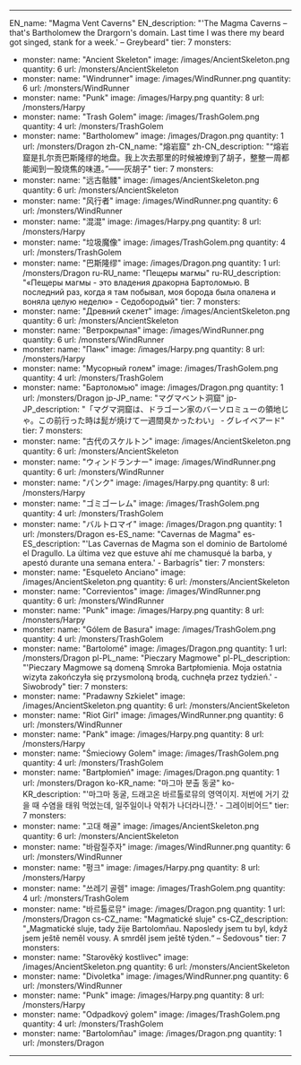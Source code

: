 ---

EN_name: "Magma Vent Caverns"
EN_description: "'The Magma Caverns – that's Bartholomew the Drargorn's domain. Last time I was there my beard got singed, stank for a week.' – Greybeard"
tier: 7
monsters:
  - monster:
    name: "Ancient Skeleton"
    image: /images/AncientSkeleton.png
    quantity: 6
    url: /monsters/AncientSkeleton
  - monster:
    name: "Windrunner"
    image: /images/WindRunner.png
    quantity: 6
    url: /monsters/WindRunner
  - monster:
    name: "Punk"
    image: /images/Harpy.png
    quantity: 8
    url: /monsters/Harpy
  - monster:
    name: "Trash Golem"
    image: /images/TrashGolem.png
    quantity: 4
    url: /monsters/TrashGolem
  - monster:
    name: "Bartholomew"
    image: /images/Dragon.png
    quantity: 1
    url: /monsters/Dragon
zh-CN_name: "熔岩窟"
zh-CN_description: "“熔岩窟是扎尔贡巴斯隆缪的地盘。我上次去那里的时候被燎到了胡子，整整一周都能闻到一股烧焦的味道。”——灰胡子"
tier: 7
monsters:
  - monster:
    name: "远古骷髅"
    image: /images/AncientSkeleton.png
    quantity: 6
    url: /monsters/AncientSkeleton
  - monster:
    name: "风行者"
    image: /images/WindRunner.png
    quantity: 6
    url: /monsters/WindRunner
  - monster:
    name: "混混"
    image: /images/Harpy.png
    quantity: 8
    url: /monsters/Harpy
  - monster:
    name: "垃圾魔像"
    image: /images/TrashGolem.png
    quantity: 4
    url: /monsters/TrashGolem
  - monster:
    name: "巴斯隆缪"
    image: /images/Dragon.png
    quantity: 1
    url: /monsters/Dragon
ru-RU_name: "Пещеры магмы"
ru-RU_description: "«Пещеры магмы - это владения дракорна Бартоломью. В последний раз, когда я там побывал, моя борода была опалена и воняла целую неделю» - Седобородый"
tier: 7
monsters:
  - monster:
    name: "Древний скелет"
    image: /images/AncientSkeleton.png
    quantity: 6
    url: /monsters/AncientSkeleton
  - monster:
    name: "Ветрокрылая"
    image: /images/WindRunner.png
    quantity: 6
    url: /monsters/WindRunner
  - monster:
    name: "Панк"
    image: /images/Harpy.png
    quantity: 8
    url: /monsters/Harpy
  - monster:
    name: "Мусорный голем"
    image: /images/TrashGolem.png
    quantity: 4
    url: /monsters/TrashGolem
  - monster:
    name: "Бартоломью"
    image: /images/Dragon.png
    quantity: 1
    url: /monsters/Dragon
jp-JP_name: "マグマベント洞窟"
jp-JP_description: "「マグマ洞窟は、ドラゴーン家のバーソロミューの領地じゃ。この前行った時は髭が焼けて一週間臭かったわい」 - グレイベアード"
tier: 7
monsters:
  - monster:
    name: "古代のスケルトン"
    image: /images/AncientSkeleton.png
    quantity: 6
    url: /monsters/AncientSkeleton
  - monster:
    name: "ウィンドランナー"
    image: /images/WindRunner.png
    quantity: 6
    url: /monsters/WindRunner
  - monster:
    name: "パンク"
    image: /images/Harpy.png
    quantity: 8
    url: /monsters/Harpy
  - monster:
    name: "ゴミゴーレム"
    image: /images/TrashGolem.png
    quantity: 4
    url: /monsters/TrashGolem
  - monster:
    name: "バルトロマイ"
    image: /images/Dragon.png
    quantity: 1
    url: /monsters/Dragon
es-ES_name: "Cavernas de Magma"
es-ES_description: "'Las Cavernas de Magma son el dominio de Bartolomé el Dragullo. La última vez que estuve ahí me chamusqué la barba, y apestó durante una semana entera.' - Barbagrís"
tier: 7
monsters:
  - monster:
    name: "Esqueleto Anciano"
    image: /images/AncientSkeleton.png
    quantity: 6
    url: /monsters/AncientSkeleton
  - monster:
    name: "Correvientos"
    image: /images/WindRunner.png
    quantity: 6
    url: /monsters/WindRunner
  - monster:
    name: "Punk"
    image: /images/Harpy.png
    quantity: 8
    url: /monsters/Harpy
  - monster:
    name: "Gólem de Basura"
    image: /images/TrashGolem.png
    quantity: 4
    url: /monsters/TrashGolem
  - monster:
    name: "Bartolomé"
    image: /images/Dragon.png
    quantity: 1
    url: /monsters/Dragon
pl-PL_name: "Pieczary Magmowe"
pl-PL_description: "'Pieczary Magmowe są domeną Smroka Bartpłomienia. Moja ostatnia wizyta zakończyła się przysmoloną brodą, cuchnęła przez tydzień.' - Siwobrody"
tier: 7
monsters:
  - monster:
    name: "Pradawny Szkielet"
    image: /images/AncientSkeleton.png
    quantity: 6
    url: /monsters/AncientSkeleton
  - monster:
    name: "Riot Girl"
    image: /images/WindRunner.png
    quantity: 6
    url: /monsters/WindRunner
  - monster:
    name: "Pank"
    image: /images/Harpy.png
    quantity: 8
    url: /monsters/Harpy
  - monster:
    name: "Śmieciowy Golem"
    image: /images/TrashGolem.png
    quantity: 4
    url: /monsters/TrashGolem
  - monster:
    name: "Bartpłomień"
    image: /images/Dragon.png
    quantity: 1
    url: /monsters/Dragon
ko-KR_name: "마그마 분출 동굴"
ko-KR_description: "'마그마 동굴, 드래고온 바르톨로뮤의 영역이지. 저번에 거기 갔을 때 수염을 태워 먹었는데, 일주일이나 악취가 나더라니깐.' - 그레이비어드"
tier: 7
monsters:
  - monster:
    name: "고대 해골"
    image: /images/AncientSkeleton.png
    quantity: 6
    url: /monsters/AncientSkeleton
  - monster:
    name: "바람질주자"
    image: /images/WindRunner.png
    quantity: 6
    url: /monsters/WindRunner
  - monster:
    name: "펑크"
    image: /images/Harpy.png
    quantity: 8
    url: /monsters/Harpy
  - monster:
    name: "쓰레기 골렘"
    image: /images/TrashGolem.png
    quantity: 4
    url: /monsters/TrashGolem
  - monster:
    name: "바르톨로뮤"
    image: /images/Dragon.png
    quantity: 1
    url: /monsters/Dragon
cs-CZ_name: "Magmatické sluje"
cs-CZ_description: "„Magmatické sluje, tady žije Bartolomňau. Naposledy jsem tu byl, když jsem ještě neměl vousy. A smrděl jsem ještě týden.“ – Šedovous"
tier: 7
monsters:
  - monster:
    name: "Starověký kostlivec"
    image: /images/AncientSkeleton.png
    quantity: 6
    url: /monsters/AncientSkeleton
  - monster:
    name: "Divoletka"
    image: /images/WindRunner.png
    quantity: 6
    url: /monsters/WindRunner
  - monster:
    name: "Punk"
    image: /images/Harpy.png
    quantity: 8
    url: /monsters/Harpy
  - monster:
    name: "Odpadkový golem"
    image: /images/TrashGolem.png
    quantity: 4
    url: /monsters/TrashGolem
  - monster:
    name: "Bartolomňau"
    image: /images/Dragon.png
    quantity: 1
    url: /monsters/Dragon
---